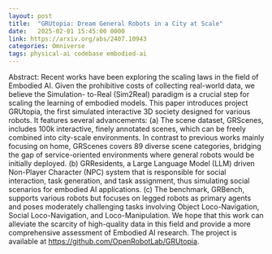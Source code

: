 ```yaml
---
layout: post
title:  "GRUtopia: Dream General Robots in a City at Scale"
date:   2025-02-01 15:45:00 0000
link: https://arxiv.org/abs/2407.10943
categories: Omniverse
tags: physical-ai codebase embodied-ai
---
```


Abstract: Recent works have been exploring the scaling laws in the field of Embodied AI.
Given the prohibitive costs of collecting real-world data, we believe the Simulation-
to-Real (Sim2Real) paradigm is a crucial step for scaling the learning of embodied
models. This paper introduces project GRUtopia, the first simulated interactive
3D society designed for various robots. It features several advancements: (a)
The scene dataset, GRScenes, includes 100k interactive, finely annotated scenes,
which can be freely combined into city-scale environments. In contrast to previous
works mainly focusing on home, GRScenes covers 89 diverse scene categories,
bridging the gap of service-oriented environments where general robots would
be initially deployed. (b) GRResidents, a Large Language Model (LLM) driven
Non-Player Character (NPC) system that is responsible for social interaction, task
generation, and task assignment, thus simulating social scenarios for embodied AI
applications. (c) The benchmark, GRBench, supports various robots but focuses on
legged robots as primary agents and poses moderately challenging tasks involving
Object Loco-Navigation, Social Loco-Navigation, and Loco-Manipulation. We
hope that this work can alleviate the scarcity of high-quality data in this field and
provide a more comprehensive assessment of Embodied AI research. The project
is available at https://github.com/OpenRobotLab/GRUtopia.
